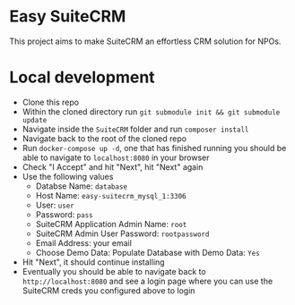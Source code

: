 # Easy SuiteCRM

This project aims to make SuiteCRM an effortless CRM solution for NPOs.

# Local development

- Clone this repo
- Within the cloned directory run `git submodule init && git submodule update`
- Navigate inside the `SuiteCRM` folder and run `composer install`
- Navigate back to the root of the cloned repo
- Run `docker-compose up -d`, one that has finished running you should be able
  to navigate to `localhost:8080` in your browser
- Check "I Accept" and hit "Next", hit "Next" again
- Use the following values
  - Databse Name: `database`
  - Host Name: `easy-suitecrm_mysql_1:3306`
  - User: `user`
  - Password: `pass`
  - SuiteCRM Application Admin Name: `root`
  - SuiteCRM Admin User Password: `rootpassword`
  - Email Address: your email
  - Choose Demo Data: Populate Database with Demo Data: `Yes`
- Hit "Next", it should continue installing
- Eventually you should be able to navigate back to `http://localhost:8080` and
  see a login page where you can use the SuiteCRM creds you configured above to
  login
